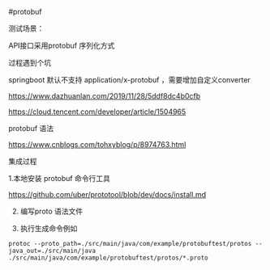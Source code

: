 #protobuf

测试场景：

API接口采用protobuf 序列化方式

过程遇到个坑

springboot 默认不支持 application/x-protobuf  ，需要增加自定义converter

https://www.dazhuanlan.com/2019/11/28/5ddf8dc4b0cfb

https://cloud.tencent.com/developer/article/1504965

protobuf 语法

https://www.cnblogs.com/tohxyblog/p/8974763.html




集成过程

1.本地安装 protobuf 命令行工具

https://github.com/uber/prototool/blob/dev/docs/install.md

2. 编写proto 语法文件

3. 执行生成命令例如

```shell
protoc --proto_path=./src/main/java/com/example/protobuftest/protos --java_out=./src/main/java ./src/main/java/com/example/protobuftest/protos/*.proto

```